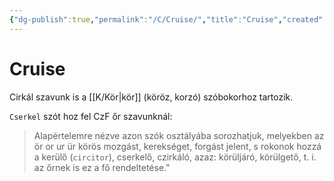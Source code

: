 ```yaml
---
{"dg-publish":true,"permalink":"/C/Cruise/","title":"Cruise","created":"2024-04-05T21:06","updated":"2025-09-03T16:00"}
---
```



# Cruise

Cirkál szavunk is a [[K/Kör\|kör]] (köröz, korzó) szóbokorhoz tartozik.  

`Cserkel` szót hoz fel CzF őr szavunknál:  
> Alapértelemre nézve azon szók osztályába sorozhatjuk, melyekben az ör or ur ür körös mozgást, kerekséget, forgást jelent, s rokonok hozzá a kerülő (`circitor`), cserkelő, czirkáló, azaz: körüljáró, körülgető, t. i. az őrnek is ez a fő rendeltetése."  
